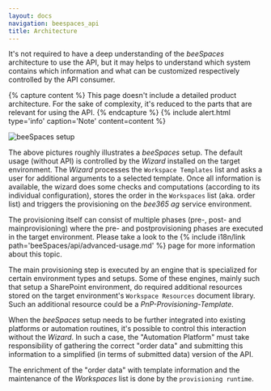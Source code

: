 ```yaml
---
layout: docs
navigation: beespaces_api
title: Architecture
---
```


It's not required to have a deep understanding of the *beeSpaces* architecture to use the API, but it may helps
to understand which system contains which information and what can be customized respectively controlled by
the API consumer.

{% capture content %}
This page doesn't include a detailed product architecture. For the sake of complexity, it's reduced to the parts that are relevant for using the API.
{% endcapture %}
{% include alert.html type='info' caption='Note' content=content %}

![beeSpaces setup]({{site.baseurl}}/assets/images/architecture.png)

The above pictures roughly illustrates a *beeSpaces* setup. The default usage (without API) is controlled
by the *Wizard* installed on the target environment. The *Wizard* processes the `Workspace Templates`
list and asks a user for additional arguments to a selected template. Once all information is available, the wizard
does some checks and computations (according to its individual configuration), stores the order in the
`Workspaces` list (aka. order list) and triggers the provisioning on the *bee365 ag* service environment.

The provisioning itself can consist of multiple phases (pre-, post- and mainprovisioning) where the
pre- and postprovisioning phases are executed in the target environment. Please take a look to the 
{% include i18n/link path='beeSpaces/api/advanced-usage.md' %} page for more information about this topic.

The main provisioning step is executed by an engine that is specialized for certain environment types and setups.
Some of these engines, mainly such that setup a SharePoint environment, do required additional resources stored
on the target environment's `Workspace Resources` document library. Such an additional resource
could be a *PnP-Provisioning-Template*.

When the *beeSpaces* setup needs to be further integrated into existing platforms or automation routines, it's
possible to control this interaction without the *Wizard*. In such a case, the "Automation Platform" must
take responsibility of gathering the correct "order data" and submitting this information to a simplified (in terms
of submitted data) version of the API.

The enrichment of the "order data" with template information and the maintenance of the *Workspaces* list is
done by the ``provisioning runtime``.
